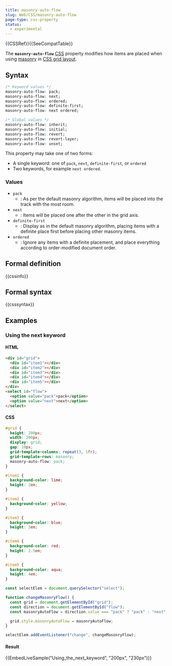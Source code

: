 ```yaml
---
title: masonry-auto-flow
slug: Web/CSS/masonry-auto-flow
page-type: css-property
status:
  - experimental
---
```


{{CSSRef}}{{SeeCompatTable}}

The **`masonry-auto-flow`** [CSS](/en-US/docs/Web/CSS) property modifies how items are placed when using [masonry](/en-US/docs/Web/CSS/CSS_grid_layout/Masonry_layout) in [CSS grid layout](/en-US/docs/Web/CSS/CSS_grid_layout).

## Syntax

```css
/* Keyword values */
masonry-auto-flow: pack;
masonry-auto-flow: next;
masonry-auto-flow: ordered;
masonry-auto-flow: definite-first;
masonry-auto-flow: next ordered;

/* Global values */
masonry-auto-flow: inherit;
masonry-auto-flow: initial;
masonry-auto-flow: revert;
masonry-auto-flow: revert-layer;
masonry-auto-flow: unset;
```

This property may take one of two forms:

- A single keyword: one of `pack`, `next`, `definite-first`, or `ordered`
- Two keywords, for example `next ordered`.

### Values

- `pack`
  - : As per the default masonry algorithm, items will be placed into the track with the most room.
- `next`
  - : Items will be placed one after the other in the grid axis.
- `definite-first`
  - : Display as in the default masonry algorithm, placing items with a definite place first before placing other masonry items.
- `ordered`
  - : Ignore any items with a definite placement, and place everything according to order-modified document order.

## Formal definition

{{cssinfo}}

## Formal syntax

{{csssyntax}}

## Examples

### Using the next keyword

#### HTML

```html
<div id="grid">
  <div id="item1"></div>
  <div id="item2"></div>
  <div id="item3"></div>
  <div id="item4"></div>
  <div id="item5"></div>
</div>
<select id="flow">
  <option value="pack">pack</option>
  <option value="next">next</option>
</select>
```

#### CSS

```css
#grid {
  height: 200px;
  width: 200px;
  display: grid;
  gap: 10px;
  grid-template-columns: repeat(3, 1fr);
  grid-template-rows: masonry;
  masonry-auto-flow: pack;
}

#item1 {
  background-color: lime;
  height: 2em;
}

#item2 {
  background-color: yellow;
}

#item3 {
  background-color: blue;
  height: 3em;
}

#item4 {
  background-color: red;
  height: 2.5em;
}

#item5 {
  background-color: aqua;
  height: 4em;
}
```

```js
const selectElem = document.querySelector("select");

function changeMasonryFlow() {
  const grid = document.getElementById("grid");
  const direction = document.getElementById("flow");
  const masonryAutoFlow = direction.value === "pack" ? "pack" : "next";

  grid.style.masonryAutoFlow = masonryAutoFlow;
}

selectElem.addEventListener("change", changeMasonryFlow);
```

#### Result

{{EmbedLiveSample("Using_the_next_keyword", "200px", "230px")}}
